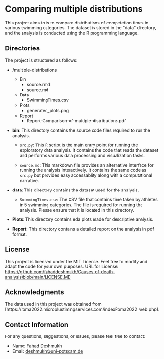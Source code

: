 # Comparing multiple distributions

This project aims to is to compare distributions of competetion times in various swimming categories. The dataset is stored in the "data" directory, and the analysis is conducted using the R programming language.

## Directories

The project is structured as follows:

- /multiple-distributions
    - Bin
        - source.rmd
        - source.md
    - Data
        - SwimmingTimes.csv
    - Plots
        - generated_plots.png
    - Report
        - Report-Comparison-of-multiple-distributions.pdf



- **bin**: This directory contains the source code files required to run the analysis.
  - `src.py`: This R script is the main entry point for running the exploratory data analysis. It contains the code that reads the dataset and performs various data processing and visualization tasks.
  
  - `source.md`: This markdown file provides an alternative interface for running the analysis interactively. It contains the same code as `src.py` but provides easy accessablity along with a computational narrative.

- **data**: This directory contains the dataset used for the analysis.
  - `SwimmingTimes.csv`: The CSV file that contains time taken by athletes in 5 swimming categories. The file is required for running the analysis. Please ensure that it is located in this directory.

- **Plots**: This directory contains eda plots made for descriptive analysis.
- **Report**: This directory contains a detailed report on the analysis in pdf format.


## License
This project is licensed under the MIT License. Feel free to modify and adapt the code for your own purposes.
URL for License: https://github.com/fahaddeshmukh/Causes-of-death-analysis/blob/main/LICENSE.MD


## Acknowledgments
The data used in this project was obtained from [https://roma2022.microplustimingservices.com/indexRoma2022_web.php]. 
## Contact Information
For any questions, suggestions, or issues, please feel free to contact:

- Name: Fahad Deshmukh
- Email: deshmukh@uni-potsdam.de
